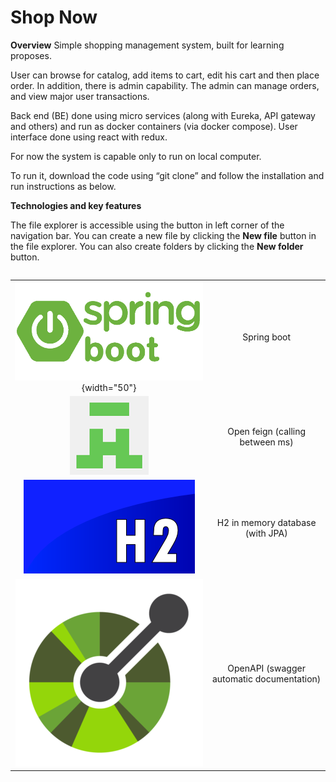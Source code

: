 # Shop Now

**Overview**
Simple shopping management system, built for learning proposes.

User can browse for catalog, add items to cart, edit his cart and then place order.
In addition, there is admin capability. The admin can manage orders, and view major user transactions.

Back end (BE) done using micro services (along with Eureka, API gateway and others) and run as docker containers (via docker compose).
User interface done using react with redux.

For now the system is capable only to run on local computer.

To run it, download the code using “git clone” and follow the installation and run instructions as below.

**Technologies and key features**

The file explorer is accessible using the button in left corner of the navigation bar. You can create a new file by clicking the **New file** button in the file explorer. You can also create folders by clicking the **New folder** button.
```
```
|   |  | 
| :---: | :---: |
|![Screenshot](./documentation/images/spring-boot.png){width="50"}| Spring boot |
|![Screenshot](./documentation/images/openfeign.png)| Open feign (calling between ms) |
|![Screenshot](./documentation/images/h2.png)| H2 in memory database (with JPA) |
|![Screenshot](./documentation/images/OpenAPI.png)| OpenAPI (swagger automatic documentation) |

